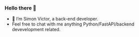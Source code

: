 ### Hello there 👋

- 🔭 I’m Simon Victor, a back-end developer.
- Feel free to chat with me anything Python/FastAPI/backend devevelopment related.
